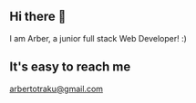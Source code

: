## Hi there 👋

I am Arber, a junior full stack Web Developer! :) 

## It's  easy to reach me 

arbertotraku@gmail.com
